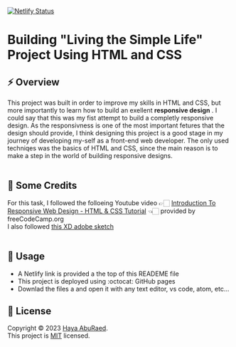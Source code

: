 [![Netlify Status](https://api.netlify.com/api/v1/badges/69068d37-29f7-4ba3-9770-6e6198305461/deploy-status)](https://app.netlify.com/sites/heartfelt-elf-02422b/deploys)
# Building "Living the Simple Life" Project Using HTML and CSS

## ⚡ Overview
This project was built in order to improve my skills in HTML and CSS, but more importantly to learn how to build an exellent **responsive design** . I could say that this was my fist attempt to build a completly responsive design. As the responsivness is one of the most important fetures that the design should provide, I think designing this project is a good stage in my journey of developing my-self as a front-end web developer. The only used techniqes was the basics of HTML and CSS, since the main reason is to make a step in the world of building responsive designs.
<br/><br/>

## 📄 Some Credits
For this task, I followed the folloeing Youtube video 👉🏻 <a href="https://www.youtube.com/watch?v=srvUrASNj0s" target="_blank">Introduction To Responsive Web Design - HTML & CSS Tutorial</a> 👈🏻 provided by freeCodeCamp.org 
<br/>
I also followed <a href="https://xd.adobe.com/spec/75d448ea-569a-4b7e-721b-9bbd3b2b97b9-03e5/grid" target="_blank"> this XD adobe sketch </a>
<br/><br/>

## 🚀 Usage
- A Netlify link is provided a the top of this READEME file
- This project is deployed using :octocat: GitHub pages
- Downlad the files a and open it with any text editor, vs code, atom, etc... 

## 📝 License

Copyright © 2023 [Haya AbuRaed](https://github.com/HayaAbuRaed).<br />
This project is [MIT](https://github.com/HayaAbuRaed/Living-the-Simple-Life-Project/blob/master/LICENSE) licensed.
